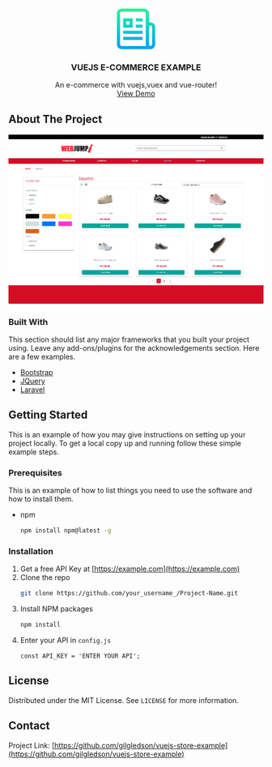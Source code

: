 <!-- PROJECT LOGO -->
<br />
<p align="center">
  <a href="https://github.com/othneildrew/Best-README-Template">
    <img src="images/logo.png" alt="Logo" width="80" height="80">
  </a>

  <h3 align="center">VUEJS E-COMMERCE EXAMPLE</h3>

  <p align="center">
    An e-commerce with vuejs,vuex and vue-router!
    <br />
    <a href="https://github.com/othneildrew/Best-README-Template">View Demo</a>
  </p>
</p>

<!-- ABOUT THE PROJECT -->
## About The Project

[![Product Name Screen Shot][product-screenshot]](https://example.com)

### Built With

This section should list any major frameworks that you built your project using. Leave any add-ons/plugins for the acknowledgements section. Here are a few examples.
* [Bootstrap](https://getbootstrap.com)
* [JQuery](https://jquery.com)
* [Laravel](https://laravel.com)



<!-- GETTING STARTED -->
## Getting Started

This is an example of how you may give instructions on setting up your project locally.
To get a local copy up and running follow these simple example steps.

### Prerequisites

This is an example of how to list things you need to use the software and how to install them.
* npm
  ```sh
  npm install npm@latest -g
  ```

### Installation

1. Get a free API Key at [https://example.com](https://example.com)
2. Clone the repo
   ```sh
   git clone https://github.com/your_username_/Project-Name.git
   ```
3. Install NPM packages
   ```sh
   npm install
   ```
4. Enter your API in `config.js`
   ```JS
   const API_KEY = 'ENTER YOUR API';
   ```




<!-- LICENSE -->
## License

Distributed under the MIT License. See `LICENSE` for more information.



<!-- CONTACT -->
## Contact
Project Link: [https://github.com/gilgledson/vuejs-store-example](https://github.com/gilgledson/vuejs-store-example)






<!-- MARKDOWN LINKS & IMAGES -->
<!-- https://www.markdownguide.org/basic-syntax/#reference-style-links -->

[linkedin-url]: https://linkedin.com/in/othneildrew
[product-screenshot]: images/screenshot-catalog.png
